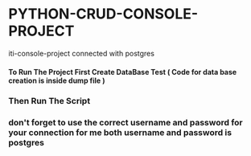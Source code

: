 # PYTHON-CRUD-CONSOLE-PROJECT
iti-console-project connected with postgres

#### To Run The Project First Create DataBase Test ( Code for data base creation is inside dump file ) 
### Then Run The Script 
### don't forget to use the correct username and password for your connection for me both username and password is postgres


